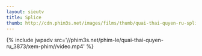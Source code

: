 ```yaml
---
layout: sieutv
title: Splice
thumb: http://cdn.phim3s.net/images/films/thumb/quai-thai-quyen-ru-splice-2010.jpg
---
```

{% include jwpadv src='//phim3s.net/phim-le/quai-thai-quyen-ru_3873/xem-phim//video.mp4' %}
